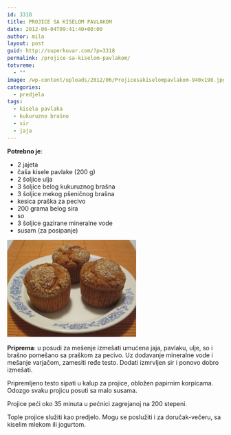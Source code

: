 ```yaml
---
id: 3318
title: PROJICE SA KISELOM PAVLAKOM
date: 2012-06-04T09:41:40+00:00
author: mila
layout: post
guid: http://superkuvar.com/?p=3318
permalink: /projice-sa-kiselom-pavlakom/
totvreme:
  - ""
image: /wp-content/uploads/2012/06/Projicesakiselompavlakom-940x198.jpg
categories:
  - predjela
tags:
  - kisela pavlaka
  - kukuruzno brašno
  - sir
  - jaja
---
```

**Potrebno je**:

  * 2 jajeta
  * čaša kisele pavlake (200 g)
  * 2 šoljice ulja
  * 3 šoljice belog kukuruznog brašna
  * 3 šoljice mekog pšeničnog brašna
  * kesica praška za pecivo
  * 200 grama belog sira
  * so
  * 3 šoljice gazirane mineralne vode
  * susam (za posipanje)

<img class="alignnone size-medium wp-image-3341" title="Projicesakiselompavlakom" src="/wp-content/uploads/2012/06/Projicesakiselompavlakom-1024x768.jpg" alt="" width="300" height="225" /> 

**Priprema**: u posudi za mešenje izmešati umućena jaja, pavlaku, ulje, so i brašno pomešano sa praškom za pecivo. Uz dodavanje mineralne vode i mešanje varjačom, zamesiti ređe testo. Dodati izmrvljen sir i ponovo dobro izmešati.

Pripremljeno testo sipati u kalup za projice, obložen papirnim korpicama. Odozgo svaku projicu posuti sa malo susama.

Projice peći oko 35 minuta u pećnici zagrejanoj na 200 stepeni.

Tople projice služiti kao predjelo. Mogu se poslužiti i za doručak-večeru, sa kiselim mlekom ili jogurtom.